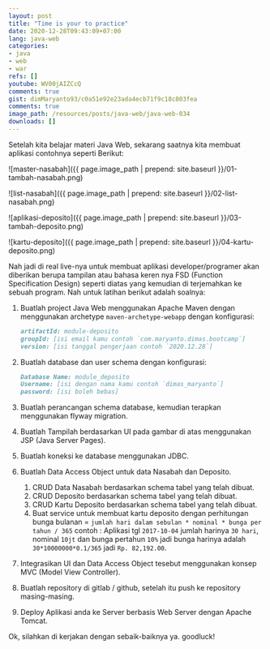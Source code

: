 ```yaml
---
layout: post
title: "Time is your to practice"
date: 2020-12-28T09:43:09+07:00
lang: java-web
categories:
- java
- web
- war
refs: []
youtube: WV00jAIZCcQ
comments: true
gist: dimMaryanto93/c0a51e92e23ada4ecb71f9c18c803fea
comments: true
image_path: /resources/posts/java-web/java-web-034
downloads: []
---
```


Setelah kita belajar materi Java Web, sekarang saatnya kita membuat aplikasi contohnya seperti Berikut:

![master-nasabah]({{ page.image_path | prepend: site.baseurl }}/01-tambah-nasabah.png)

![list-nasabah]({{ page.image_path | prepend: site.baseurl }}/02-list-nasabah.png)

![aplikasi-deposito]({{ page.image_path | prepend: site.baseurl }}/03-tambah-deposito.png)

![kartu-deposito]({{ page.image_path | prepend: site.baseurl }}/04-kartu-deposito.png)

Nah jadi di real live-nya untuk membuat aplikasi developer/programer akan diberikan berupa tampilan atau bahasa keren nya FSD (Function Specification Design) seperti diatas yang kemudian di terjemahkan ke sebuah program. Nah untuk latihan berikut adalah soalnya:

1. Buatlah project Java Web menggunakan Apache Maven dengan menggunakan archetype `maven-archetype-webapp` dengan konfigurasi:

    ```markdown
    artifactId: module-deposito
    groupId: [isi email kamu contoh `com.maryanto.dimas.bootcamp`]
    version: [isi tanggal pengerjaan contoh `2020.12.28`]
    ```

2. Buatlah database dan user schema dengan konfigurasi:

    ```markdown
    Database Name: module_deposito
    Username: [isi dengan nama kamu contoh `dimas_maryanto`]
    password: [isi boleh bebas]
    ```

3. Buatlah perancangan schema database, kemudian terapkan menggunakan flyway migration.

4. Buatlah Tampilah berdasarkan UI pada gambar di atas menggunakan JSP (Java Server Pages).

5. Buatlah koneksi ke database menggunakan JDBC.

6. Buatlah Data Access Object untuk data Nasabah dan Deposito.
    1. CRUD Data Nasabah berdasarkan schema tabel yang telah dibuat.
    2. CRUD Deposito berdasarkan schema tabel yang telah dibuat.
    3. CRUD Kartu Deposito berdasarkan schema tabel yang telah dibuat.
    4. Buat service untuk membuat kartu deposito dengan perhitungan bunga bulanan = `jumlah hari dalam sebulan * nominal * bunga per tahun / 365` contoh : Aplikasi tgl `2017-10-04` jumlah harinya `30 hari`, nominal `10jt` dan bunga pertahun `10%` jadi bunga harinya adalah `30*10000000*0.1/365` jadi `Rp. 82,192.00`.

7. Integrasikan UI dan Data Access Object tesebut menggunakan konsep MVC (Model View Controller).

8. Buatlah repository di gitlab / github, setelah itu push ke repository masing-masing.

9. Deploy Aplikasi anda ke Server berbasis Web Server dengan Apache Tomcat.

Ok, silahkan di kerjakan dengan sebaik-baiknya ya. goodluck!